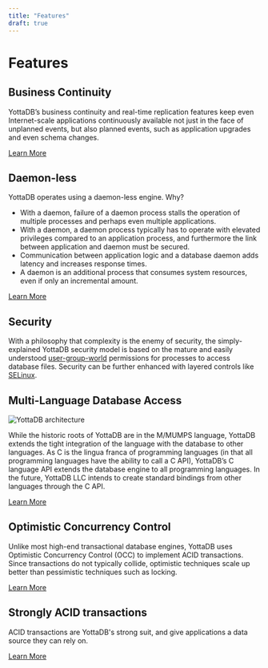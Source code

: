 ```yaml
---
title: "Features"
draft: true
---
```


# Features

## Business Continuity

YottaDB’s business continuity and real-time replication features keep even Internet-scale applications continuously available not just in the face of unplanned events, but also planned events, such as application upgrades and even schema changes.

[Learn More](/stands/yottadb/business_continuity)

## Daemon-less

YottaDB operates using a daemon-less engine. Why?

 - With a daemon, failure of a daemon process stalls the operation of multiple processes and perhaps even multiple applications.
 - With a daemon, a daemon process typically has to operate with elevated privileges compared to an application process, and furthermore the link between application and daemon must be secured.
 - Communication between application logic and a database daemon adds latency and increases response times.
 - A daemon is an additional process that consumes system resources, even if only an incremental amount.

[Learn More](/stands/yottadb/in_memory_engine)

## Security

With a philosophy that complexity is the enemy of security, the simply-explained YottaDB security model is based on the mature and easily understood [user-group-world](https://en.wikipedia.org/wiki/File-system_permissions) permissions for processes to access database files. Security can be further enhanced with layered controls like [SELinux](https://en.wikipedia.org/wiki/Security-Enhanced_Linux).

## Multi-Language Database Access

![YottaDB architecture](/stands/yottadb/multi-lang-db-access.svg)

While the historic roots of YottaDB are in the M/MUMPS language, YottaDB extends the tight integration of the language with the database to other languages. As C is the lingua franca of programming languages (in that all programming languages have the ability to call a C API), YottaDB’s C language API extends the database engine to all programming languages. In the future, YottaDB LLC intends to create standard bindings from other languages through the C API.

[Learn More](/stands/yottadb/hello_world)

## Optimistic Concurrency Control

Unlike most high-end transactional database engines, YottaDB uses Optimistic Concurrency Control (OCC) to implement ACID transactions. Since transactions do not typically collide, optimistic techniques scale up better than pessimistic techniques such as locking.

[Learn More](/stands/yottadb/occ)

## Strongly ACID transactions

ACID transactions are YottaDB's strong suit, and give applications a data source they can rely on.

[Learn More](/stands/yottadb/acid)
